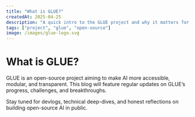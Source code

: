 ```yaml
---
title: "What is GLUE?"
createdAt: 2025-04-25
description: "A quick intro to the GLUE project and why it matters for open-source AI."
tags: ["project", "glue", "open-source"]
image: /images/glue-logo.svg
---
```


# What is GLUE?

GLUE is an open-source project aiming to make AI more accessible, modular, and transparent. This blog will feature regular updates on GLUE’s progress, challenges, and breakthroughs.

Stay tuned for devlogs, technical deep-dives, and honest reflections on building open-source AI in public.
